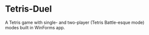 # Tetris-Duel
A Tetris game with single- and two-player (Tetris Battle-esque mode) modes built in WinForms app.

